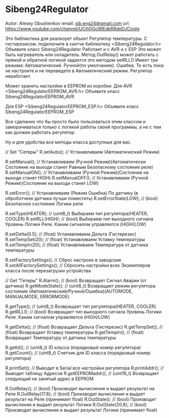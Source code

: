 # Sibeng24Regulator

Autor: Alexey Obushenkov
email: sib.eng24@gmail.com
url: https://www.youtube.com/channel/UCih0Gcl9IEdkR8deDJCiodg

Это библиотека для реализует объект Регулятор температуры. С гистирезисом.
подключите в скетче библиотеку <Sibeng24Regulator.h>
Объявите класс Sibeng24Regulator
Работает и с AVR и с ESP
Это может быть нагреватель или охладитель.
Метод OutRelay() может работать с прямой и обратной логикой
задается это методом setRLL()
Имеет три режима: Автоматический. Ручной(по умолчанию). Ошибка.
То есть пока не настроите и не переведете в Автоматический режим. Регулятор неработает.

Может хранить настройки в EEPROM из коробки:
Для AVR <Sibeng24RegulatorEEPROM_AVR.h>
Объявите класс Sibeng24RegulatorEEPROM_AVR

Для ESP <Sibeng24RegulatorEEPROM_ESP.h>
Объявите класс Sibeng24RegulatorEEPROM_ESP

Все сделанно что бы просто было пользоваться этим классом и заморачиваться только с логикой работы своей программы,
а не с тем как должен работать регулятор.

Ну и для удобства все методы класса доступные для вас.


// Set "Сетеры"
R.setAuto();      // Устанавливаем (Автоматический Режим)

R.setManual();    // Устанавливаем (Ручной Режим)(Автоматически Состояние на выходи станет Равным Безопасному состояние реле)
R.setManualON();  // Устанавливаем (Ручной Режим)(Состояние на выходи станет HIGH)
R.setManualOFF(); // Устанавливаем (Ручной Режим)(Cостояние на выходи станет LOW)

R.setError();         // Устанавливаем (Режим Ошибка) По датчику (в оброботчеке датчика лучши поместить)
R.setErrorState(LOW); // (bool) Безопасное состояние Логики реле

R.setType(HEATER);    // (uint8_t) Выбираем тип регулятора(HEATER, COOLER)
R.setRLL(HIGH);       // (bool) Выбираем тип выходного сигнала Уровень Логики Реле. Каким сигналом управляется (HIGH/LOW)

R.setDelta(0.5);      // (float) Устанавливаем Дельта (Гистерезис)
R.setTempSet(20);     // (float) Устанавливаем Уставку температуры
R.setTempIn(20);      // (float) Устанавливаем Температура от датчика температуры

R.setFactorySettings();    // Сброс настроек в заводские
R.setAllFactorySettings(); // Сбросить настройки всех Экземпляров класса после перезагрузки устройства

// Get "Гетеры"
R.Alarm();         // (bool) Возвращает Сигнал Аварии (от датчика)
R.getModeState();  // (uint8_t) Возвращает режим регулятора состояние (Автоматический/Ручной/Ошибка)(AUTOMODE, MANUALMODE, ERRORMODE)

R.getType();  // (uint8_t) Возвращает тип регулятора(HEATER, COOLER)
R.getRLL();   // (bool) Возвращает тип выходного сигнала Уровень Логики Реле. Каким сигналом управляется (HIGH/LOW)

R.getDelta();    // (float) Возвращает Дельта (Гистерезис)
R.getTempSet();  // (float) Возвращает Уставку температуры
R.getTempIn();   // (float) Возвращает Температуру от датчика температуры

R.getId();     // (uint8_t) ID класса (порядковый номер регулятора)
R.getCount();  // (uint8_t) Счетчик для ID класса (порядковый номер регулятора)

R.printSet();       // Выводит в Serial все настройки регулятора
R.printAddr();      // Выводит таблицу Адресов
R.getEEPROMaddr();  // (uint16_t) Возвращает следующий не занятый адрес в EEPROM

R.OutRelay();       // (bool) Производит вычисления и выдает результат на Реле
R.OutRelay(17.8);   // (bool) Производит вычисления и выдает результат на Реле (принимает float)
R.OutState();       // (bool) Производит вычисления и выдает результат Логики
R.OutState(20.8);   // (bool) Производит вычисления и выдает результат Логики  (принимает float)

